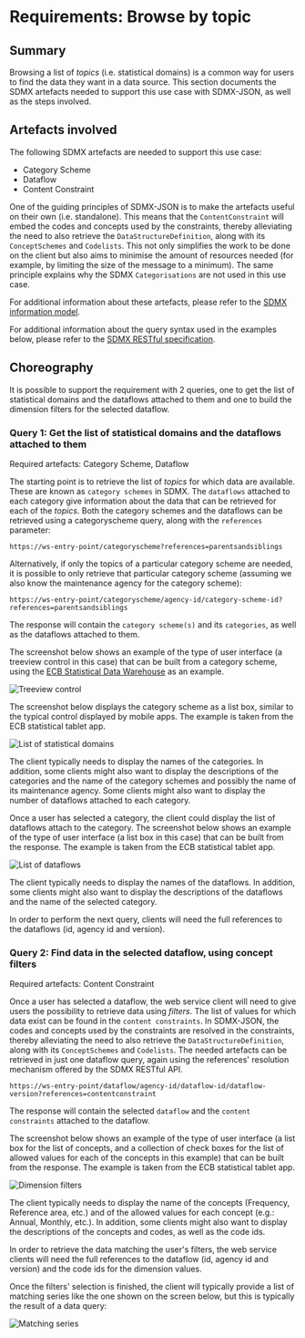 # Requirements: Browse by topic

## Summary

Browsing a list of *topics* (i.e. statistical domains) is a common way for users to find the data they want in a data source. This section documents the SDMX artefacts needed to support this use case with SDMX-JSON, as well as the steps involved.

## Artefacts involved

The following SDMX artefacts are needed to support this use case:

- Category Scheme
- Dataflow
- Content Constraint

One of the guiding principles of SDMX-JSON is to make the artefacts useful on their own (i.e. standalone). This means that the `ContentConstraint` will embed the codes and concepts used by the constraints, thereby alleviating the need to also retrieve the `DataStructureDefinition`, along with its `ConceptSchemes` and `Codelists`. This not only simplifies the work to be done on the client but also aims to minimise the amount of resources needed (for example, by limiting the size of the message to a minimum). The same principle explains why the SDMX `Categorisations` are not used in this use case. 

For additional information about these artefacts, please refer to the [SDMX information model](http://sdmx.org/wp-content/uploads/2011/08/SDMX_2-1-1_SECTION_2_InformationModel_201108.pdf).

For additional information about the query syntax used in the examples below, please refer to the [SDMX RESTful specification](https://github.com/sdmx-twg/sdmx-rest/tree/master/v2_1/ws/rest/docs).

## Choreography

It is possible to support the requirement with 2 queries, one to get the list of statistical domains and the dataflows attached to them and one to build the dimension filters for the selected dataflow.

### Query 1: Get the list of statistical domains and the dataflows attached to them

Required artefacts: Category Scheme, Dataflow

The starting point is to retrieve the list of *topics* for which data are available. These are known as `category schemes` in SDMX. The `dataflows` attached to each category give information about the data that can be retrieved for each of the *topics*. Both the category schemes and the dataflows can be retrieved using a categoryscheme query, along with the `references` parameter:

```
https://ws-entry-point/categoryscheme?references=parentsandsiblings
```

Alternatively, if only the topics of a particular category scheme are needed, it is possible to only retrieve that particular category scheme (assuming we also know the maintenance agency for the category scheme):

```
https://ws-entry-point/categoryscheme/agency-id/category-scheme-id?references=parentsandsiblings
```

The response will contain the `category scheme(s)` and its `categories`, as well as the dataflows attached to them.

The screenshot below shows an example of the type of user interface (a treeview control in this case) that can be built from a category scheme, using the [ECB Statistical Data Warehouse](https://sdw.ecb.europa.eu) as an example.

![Treeview control](https://github.com/sdmx-twg/sdmx-json/raw/master/structure-message/requirements/img/cs-treeview.png)

The screenshot below displays the category scheme as a list box, similar to the typical control displayed by mobile apps. The example is taken from the ECB statistical tablet app.

![List of statistical domains](https://raw.githubusercontent.com/sdmx-twg/sdmx-json/master/structure-message/requirements/img/cs-list.png)

The client typically needs to display the names of the categories. In addition, some clients might also want to display the descriptions of the categories and the name of the category schemes and possibly the name of its maintenance agency. Some clients might also want to display the number of dataflows attached to each category.

Once a user has selected a category, the client could display the list of dataflows attach to the category. The screenshot below shows an example of the type of user interface (a list box in this case) that can be built from the response. The example is taken from the ECB statistical tablet app.

![List of dataflows](https://raw.githubusercontent.com/sdmx-twg/sdmx-json/master/structure-message/requirements/img/df-list.png)

The client typically needs to display the names of the dataflows. In addition, some clients might also want to display the descriptions of the dataflows and the name of the selected category.

In order to perform the next query, clients will need the full references to the dataflows (id, agency id and version).

### Query 2: Find data in the selected dataflow, using concept filters

Required artefacts: Content Constraint

Once a user has selected a dataflow, the web service client will need to give users the possibility to retrieve data using *filters*. The list of values for which data exist can be found in the `content constraints`. In SDMX-JSON, the codes and concepts used by the constraints are resolved in the constraints, thereby alleviating the need to also retrieve the `DataStructureDefinition`, along with its `ConceptSchemes` and `Codelists`. The needed artefacts can be retrieved in just one dataflow query, again using the references' resolution mechanism offered by the SDMX RESTful API.

```
https://ws-entry-point/dataflow/agency-id/dataflow-id/dataflow-version?references=contentconstraint
```

The response will contain the selected `dataflow` and the `content constraints` attached to the dataflow.

The screenshot below shows an example of the type of user interface (a list box for the list of concepts, and a collection of check boxes for the list of allowed values for each of the concepts in this example) that can be built from the response. The example is taken from the ECB statistical tablet app.

![Dimension filters](https://raw.githubusercontent.com/sdmx-twg/sdmx-json/master/structure-message/requirements/img/df-filters.png)

The client typically needs to display the name of the concepts (Frequency, Reference area, etc.) and of the allowed values for each concept (e.g.: Annual, Monthly, etc.). In addition, some clients might also want to display the descriptions of the concepts and codes, as well as the code ids.

In order to retrieve the data matching the user's filters, the web service clients will need the full references to the dataflow (id, agency id and version) and the code ids for the dimension values.

Once the filters' selection is finished, the client will typically provide a list of matching series like the one shown on the screen below, but this is typically the result of a data query:

![Matching series](https://raw.githubusercontent.com/sdmx-twg/sdmx-json/master/structure-message/requirements/img/series-list.png)
